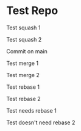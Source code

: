 # Test Repo

Test squash 1

Test squash 2

Commit on main

Test merge 1

Test merge 2

Test rebase 1

Test rebase 2

Test needs rebase 1

Test doesn't need rebase 2
